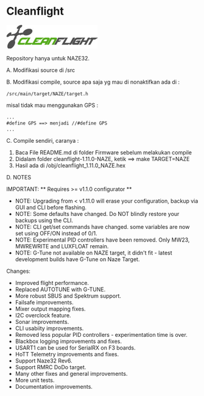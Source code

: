 # Cleanflight

![Cleanflight](cleanflight-1.11.0/docs/assets/cleanflight/cleanflight-logo-light-wide-1-240px.jpg)

Repository hanya untuk NAZE32.


A. Modifikasi source di /src

B. Modifikasi compile, source apa saja yg mau di nonaktifkan ada di :

    /src/main/target/NAZE/target.h

   misal tidak mau menggunakan GPS :
   
    ...
    #define GPS ==> menjadi //#define GPS
    ...

C. Compile sendiri, caranya :

   1. Baca File README.md di folder Firmware sebelum melakukan compile
   2. Didalam folder cleanflight-1.11.0-NAZE, ketik ==> make TARGET=NAZE
   3. Hasil ada di /obj/cleanflight_1.11.0_NAZE.hex

D. NOTES

   IMPORTANT: ** Requires >= v1.1.0 configurator **

   - NOTE: Upgrading from < v1.11.0 will erase your configuration, backup via GUI and CLI before flashing.
   - NOTE: Some defaults have changed. Do NOT blindly restore your backups using the CLI.
   - NOTE: CLI get/set commands have changed. some variables are now set using OFF/ON instead of 0/1.
   - NOTE: Experimental PID controllers have been removed. Only MW23, MWREWRITE and LUXFLOAT remain.
   - NOTE: G-Tune not available on NAZE target, it didn't fit - latest development builds have G-Tune on Naze Target.

   Changes:

   - Improved flight performance.
   - Replaced AUTOTUNE with G-TUNE.
   - More robust SBUS and Spektrum support.
   - Failsafe improvements.
   - Mixer output mapping fixes.
   - I2C overclock feature.
   - Sonar improvements.
   - CLI usabiity improvements.
   - Removed less popular PID controllers - experimentation time is over.
   - Blackbox logging improvements and fixes.
   - USART1 can be used for SerialRX on F3 boards.
   - HoTT Telemetry improvements and fixes.
   - Support Naze32 Rev6.
   - Support RMRC DoDo target.
   - Many other fixes and general improvements.
   - More unit tests.
   - Documentation improvements.
